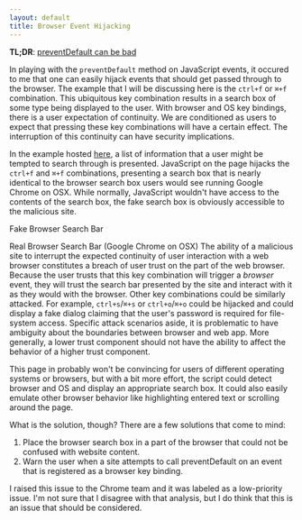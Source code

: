 ```yaml
---
layout: default
title: Browser Event Hijacking
---
```

**TL;DR**: [preventDefault can be bad](http://boomer.neohapsis.com/searchbox/index.html)

In playing with the `preventDefault` method on JavaScript events, it occured to me that one can easily hijack events that should get passed through to the browser. The example that I will be discussing here is the `ctrl+f` or `⌘+f` combination. This ubiquitous key combination results in a search box of some type being displayed to the user. With browser and OS key bindings, there is a user expectation of continuity. We are conditioned as users to expect that pressing these key combinations will have a certain effect. The interruption of this continuity can have security implications.

In the example hosted [here](http://boomer.neohapsis.com/searchbox/index.html), a list of information that a user might be tempted to search through is presented. JavaScript on the page hijacks the `ctrl+f` and `⌘+f` combinations, presenting a search box that is nearly identical to the browser search box users would see running Google Chrome on OSX. While normally, JavaScript wouldn't have access to the contents of the search box, the fake search box is obviously accessible to the malicious site.


Fake Browser Search Bar

Real Browser Search Bar (Google Chrome on OSX)
The ability of a malicious site to interrupt the expected continuity of user interaction with a web browser constitutes a breach of user trust on the part of the web browser. Because the user trusts that this key combination will trigger a *browser* event, they will trust the search bar presented by the site and interact with it as they would with the browser. Other key combinations could be similarly attacked. For example, `ctrl+s`/`⌘+s` or `ctrl+o`/`⌘+o` could be hijacked and could display a fake dialog claiming that the user's password is required for file-system access. Specific attack scenarios aside, it is problematic to have ambiguity about the boundaries between browser and web app. More generally, a lower trust component should not have the ability to affect the behavior of a higher trust component.

This page in probably won't be convincing for users of different operating systems or browsers, but with a bit more effort, the script could detect browser and OS and display an appropriate search box. It could also easily emulate other browser behavior like highlighting entered text or scrolling around the page.

What is the solution, though? There are a few solutions that come to mind:

1. Place the browser search box in a part of the browser that could not be confused with website content.
2. Warn the user when a site attempts to call preventDefault on an event that is registered as a browser key binding.

I raised this issue to the Chrome team and it was labeled as a low-priority issue. I'm not sure that I disagree with that analysis, but I do think that this is an issue that should be considered.